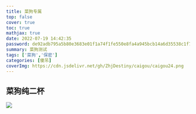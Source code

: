 ```yaml
---
title: 菜狗专属
top: false
cover: true
toc: true
mathjax: true
date: 2022-07-19 14:42:35
password: de92adb795a5b80e3683e01f1a74f1fe550e8fa4a945bcb14a6d35538c1f7e97
summary: 菜狗测试
tags: ['菜狗','保密']
categories: [傻吊]
coverImg: https://cdn.jsdelivr.net/gh/ZhjDestiny/caigou/caigou24.png
---
```


## 菜狗纯二杯
<img src="https://gimg2.baidu.com/image_search/src=http%3A%2F%2Finews.gtimg.com%2Fnewsapp_bt%2F0%2F14299655682%2F1000&refer=http%3A%2F%2Finews.gtimg.com&app=2002&size=f9999,10000&q=a80&n=0&g=0n&fmt=auto?sec=1660815060&t=319e8e185c24e61787ce74c6bfbcb5b0">

